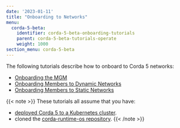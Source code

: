 ```yaml
---
date: '2023-01-11'
title: "Onboarding to Networks"
menu:
  corda-5-beta:
    identifier: corda-5-beta-onboarding-tutorials
    parent: corda-5-beta-tutorials-operate
    weight: 1000
section_menu: corda-5-beta
---
```

The following tutorials describe how to onboard to Corda 5 networks:
* [Onboarding the MGM](mgm-onboarding.html)
* [Onboarding Members to Dynamic Networks](dynamic-onboarding.html)
* [Onboarding Members to Static Networks](static-onboarding.html)

{{< note >}}
These tutorials all assume that you have:
* [deployed Corda 5 to a Kubernetes cluster](../../../deploying/deployment-tutorials/deploy-corda-cluster.html).
* cloned the [corda-runtime-os repository](https://github.com/corda/corda-runtime-os).
{{< /note >}}
